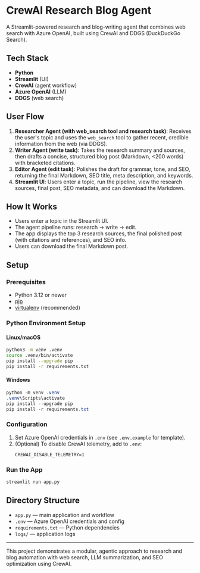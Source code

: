 # CrewAI Research Blog Agent

A Streamlit-powered research and blog-writing agent that combines web search with Azure OpenAI, built using CrewAI and DDGS (DuckDuckGo Search).

## Tech Stack

- **Python**
- **Streamlit** (UI)
- **CrewAI** (agent workflow)
- **Azure OpenAI** (LLM)
- **DDGS** (web search)

## User Flow

1. **Researcher Agent (with web_search tool and research task)**: Receives the user's topic and uses the `web_search` tool to gather recent, credible information from the web (via DDGS).
2. **Writer Agent (write task)**: Takes the research summary and sources, then drafts a concise, structured blog post (Markdown, <200 words) with bracketed citations.
3. **Editor Agent (edit task)**: Polishes the draft for grammar, tone, and SEO, returning the final Markdown, SEO title, meta description, and keywords.
4. **Streamlit UI**: Users enter a topic, run the pipeline, view the research sources, final post, SEO metadata, and can download the Markdown.

## How It Works

- Users enter a topic in the Streamlit UI.
- The agent pipeline runs: research → write → edit.
- The app displays the top 3 research sources, the final polished post (with citations and references), and SEO info.
- Users can download the final Markdown post.

## Setup

### Prerequisites

- Python 3.12 or newer
- [pip](https://pip.pypa.io/en/stable/installation/)
- [virtualenv](https://virtualenv.pypa.io/en/latest/) (recommended)

### Python Environment Setup

#### Linux/macOS

```bash
python3 -m venv .venv
source .venv/bin/activate
pip install --upgrade pip
pip install -r requirements.txt
```

#### Windows

```powershell
python -m venv .venv
.venv\Scripts\activate
pip install --upgrade pip
pip install -r requirements.txt
```

### Configuration

1. Set Azure OpenAI credentials in `.env` (see `.env.example` for template).
2. (Optional) To disable CrewAI telemetry, add to `.env`:
   ```
   CREWAI_DISABLE_TELEMETRY=1
   ```

### Run the App

```bash
streamlit run app.py
```

## Directory Structure

- `app.py` — main application and workflow
- `.env` — Azure OpenAI credentials and config
- `requirements.txt` — Python dependencies
- `logs/` — application logs

---

This project demonstrates a modular, agentic approach to research and blog automation with web search, LLM summarization, and SEO optimization using CrewAI.
